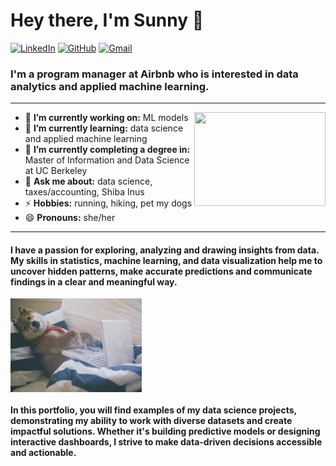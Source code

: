 <h1 align="left"> Hey there, I'm Sunny 👋 </h1>

<p align="left">
   <a href="https://www.linkedin.com/in/sunnyshin01/"><img alt="LinkedIn" src="https://img.shields.io/badge/-sunnyshin-black?style=flat-square&logo=Linkedin&logoColor=white&link=https://www.linkedin.com/in/sunnyshin01/"></a>
   <a href="https://github.com/sunnyshin0824/sunnyshin_portfolio.git"><img alt="GitHub" src="https://img.shields.io/badge/sunnyshin0824-black?style=flat-square&logo=github&logoColor=white&link=https://github.com/sunnyshin0824/sunnyshin_portfolio.git/"></a>
   <a href="mailto:sunnyshin0824@gmail.com"><img alt="Gmail" src="https://img.shields.io/badge/-sunnyshin0824@gmail.com-black?style=flat-square&logo=Gmail&logoColor=white&link=mailto:sunnyshin0824@gmail.com"></a>
</p>

<h3 align="left">  I'm a program manager at Airbnb who is interested in data analytics and applied machine learning. </h3>

---

<!-- credits for gif https://imgur.com/OOpRj -->
<img align="right" height="150" width="210" src="C:/Users/sunny/Documents/GitHub/sunnyshin_portfolio/data.gif">

- 🔭 **I’m currently working on:** ML models
- 🌱 **I’m currently learning:** data science and applied machine learning
- 👯 **I’m currently completing a degree in:** Master of Information and Data Science at UC Berkeley
- 💬 **Ask me about:** data science, taxes/accounting, Shiba Inus
- ⚡ **Hobbies:** running, hiking, pet my dogs
- 😄 **Pronouns:** she/her

---

<h4 align="left"> I have a passion for exploring, analyzing and drawing insights from data. My skills in statistics, machine learning, and data visualization help me to uncover hidden patterns, make accurate predictions and communicate findings in a clear and meaningful way. </h4>

<!-- credits for gif https://imgur.com/gallery/OOpRj -->
<img align="center" height="150" width="210" src="./data.gif">

<h4 align="left">  In this portfolio, you will find examples of my data science projects, demonstrating my ability to work with diverse datasets and create impactful solutions. Whether it's building predictive models or designing interactive dashboards, I strive to make data-driven decisions accessible and actionable. </h4>
